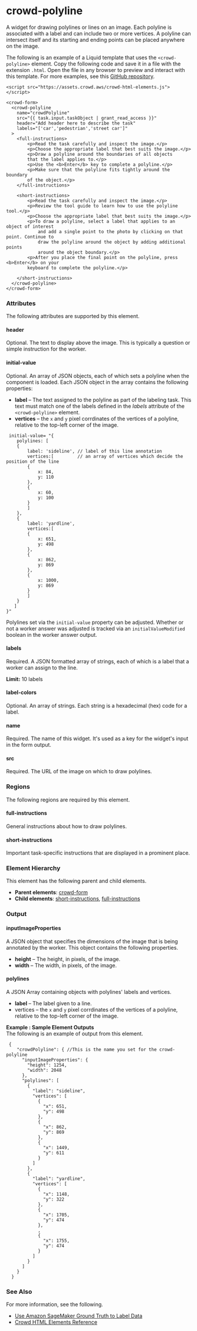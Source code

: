 # crowd\-polyline<a name="sms-ui-template-crowd-polyline"></a>

A widget for drawing polylines or lines on an image\. Each polyline is associated with a label and can include two or more vertices\. A polyline can intersect itself and its starting and ending points can be placed anywhere on the image\.

The following is an example of a Liquid template that uses the `<crowd-polyline>` element\. Copy the following code and save it in a file with the extension `.html`\. Open the file in any browser to preview and interact with this template\. For more examples, see this [GitHub repository](https://github.com/aws-samples/amazon-sagemaker-ground-truth-task-uis/tree/master/images)\. 

```
<script src="https://assets.crowd.aws/crowd-html-elements.js"></script>

<crowd-form>
  <crowd-polyline
    name="crowdPolyline"
    src="{{ task.input.taskObject | grant_read_access }}"
    header="Add header here to describe the task"
    labels="['car','pedestrian','street car']"
  >
    <full-instructions>
        <p>Read the task carefully and inspect the image.</p>
        <p>Choose the appropriate label that best suits the image.</p>
        <p>Draw a polyline around the boundaries of all objects
        that the label applies to.</p>
        <p>Use the <b>Enter</b> key to complete a polyline.</p>
        <p>Make sure that the polyline fits tightly around the boundary
        of the object.</p>
    </full-instructions>

    <short-instructions>
        <p>Read the task carefully and inspect the image.</p>
        <p>Review the tool guide to learn how to use the polyline tool.</p>
        <p>Choose the appropriate label that best suits the image.</p>
        <p>To draw a polyline, select a label that applies to an object of interest 
            and add a single point to the photo by clicking on that point. Continue to 
            draw the polyline around the object by adding additional points
            around the object boundary.</p>
        <p>After you place the final point on the polyline, press <b>Enter</b> on your
        keyboard to complete the polyline.</p>

    </short-instructions>
  </crowd-polyline>
</crowd-form>
```

### Attributes<a name="polyline-attributes"></a>

The following attributes are supported by this element\.

#### header<a name="polyline-attributes-header"></a>

Optional\. The text to display above the image\. This is typically a question or simple instruction for the worker\.

#### initial\-value<a name="polyline-attributes-initialValue"></a>

Optional\. An array of JSON objects, each of which sets a polyline when the component is loaded\. Each JSON object in the array contains the following properties:
+ **label** – The text assigned to the polyline as part of the labeling task\. This text must match one of the labels defined in the *labels* attribute of the `<crowd-polyline>` element\.
+ **vertices** – the `x` and `y` pixel corrdinates of the vertices of a polyline, relative to the top\-left corner of the image\.

```
 initial-value= "{
    polylines: [
    {
        label: 'sideline', // label of this line annotation
        vertices:[         // an array of vertices which decide the position of the line
        {
            x: 84,
            y: 110
        },
        {
            x: 60,
            y: 100
        }
        ]
    },
    {
        label: 'yardline',
        vertices:[       
        {
            x: 651,
            y: 498
        },
        {
            x: 862,
            y: 869
        },
        {
            x: 1000,
            y: 869
        }
        ]
    }
   ]
}"
```

Polylines set via the `initial-value` property can be adjusted\. Whether or not a worker answer was adjusted is tracked via an `initialValueModified` boolean in the worker answer output\.

#### labels<a name="polyline-attributes-labels"></a>

Required\. A JSON formatted array of strings, each of which is a label that a worker can assign to the line\. 

**Limit:** 10 labels

#### label\-colors<a name="polyline-attributes-label-colors"></a>

Optional\. An array of strings\. Each string is a hexadecimal \(hex\) code for a label\.

#### name<a name="polyline-attributes-name"></a>

Required\. The name of this widget\. It's used as a key for the widget's input in the form output\.

#### src<a name="polyline-attributes-src"></a>

Required\. The URL of the image on which to draw polylines\.

### Regions<a name="polyline-regions"></a>

The following regions are required by this element\.

#### full\-instructions<a name="polyline-regions-full-instructions"></a>

General instructions about how to draw polylines\. 

#### short\-instructions<a name="polyline-regions-short-instructions"></a>

Important task\-specific instructions that are displayed in a prominent place\.

### Element Hierarchy<a name="polyline-element-hierarchy"></a>

This element has the following parent and child elements\.
+ **Parent elements**: [crowd\-form](sms-ui-template-crowd-form.md)
+ **Child elements**: [short\-instructions](#polyline-regions-short-instructions), [full\-instructions](#polyline-regions-full-instructions)

### Output<a name="polyline-output"></a>

#### inputImageProperties<a name="polyline-output-inputImageProperties"></a>

A JSON object that specifies the dimensions of the image that is being annotated by the worker\. This object contains the following properties\.
+ **height** – The height, in pixels, of the image\.
+ **width** – The width, in pixels, of the image\.

#### polylines<a name="polyline-output-labelMappings"></a>

A JSON Array containing objects with polylines' labels and vertices\.
+ **label** – The label given to a line\.
+ vertices – the `x` and `y` pixel corrdinates of the vertices of a polyline, relative to the top\-left corner of the image\.

**Example : Sample Element Outputs**  
The following is an example of output from this element\.

```
 {
    "crowdPolyline": { //This is the name you set for the crowd-polyline
      "inputImageProperties": {
        "height": 1254,
        "width": 2048
      },
      "polylines": [
        {
          "label": "sideline",
          "vertices": [
            {
              "x": 651,
              "y": 498
            },
            {
              "x": 862,
              "y": 869
            },
            {
              "x": 1449,
              "y": 611
            }
          ]
        },
        {
          "label": "yardline",
          "vertices": [
            {
              "x": 1148,
              "y": 322
            },
            {
              "x": 1705,
              "y": 474
            },
            ,
            {
              "x": 1755,
              "y": 474
            }
          ]
        }
      ]
    }
  }
```

### See Also<a name="polyline-see-also"></a>

For more information, see the following\.
+ [Use Amazon SageMaker Ground Truth to Label Data](sms.md)
+ [Crowd HTML Elements Reference](sms-ui-template-reference.md)